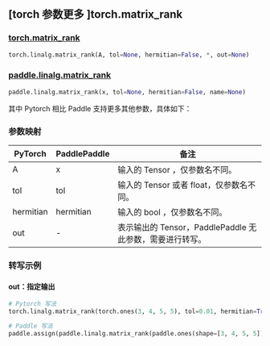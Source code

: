 ## [torch 参数更多 ]torch.matrix_rank
### [torch.matrix_rank](https://pytorch.org/docs/stable/generated/torch.linalg.matrix_rank.html?highlight=matrix_rank#torch.linalg.matrix_rank)
```python
torch.linalg.matrix_rank(A, tol=None, hermitian=False, *, out=None)
```

### [paddle.linalg.matrix_rank](https://www.paddlepaddle.org.cn/documentation/docs/zh/api/paddle/linalg/matrix_rank_cn.html)
```python
paddle.linalg.matrix_rank(x, tol=None, hermitian=False, name=None)
```

其中 Pytorch 相比 Paddle 支持更多其他参数，具体如下：
### 参数映射
| PyTorch       | PaddlePaddle | 备注                                                   |
| ------------- | ------------ | ------------------------------------------------------ |
| A             | x            | 输入的 Tensor ，仅参数名不同。                         |
| tol           | tol          | 输入的 Tensor 或者 float，仅参数名不同。                         |
| hermitian     | hermitian    | 输入的 bool ，仅参数名不同。                            |
| out           | -            | 表示输出的 Tensor，PaddlePaddle 无此参数，需要进行转写。  |


### 转写示例
#### out：指定输出
```python
# Pytorch 写法
torch.linalg.matrix_rank(torch.ones(3, 4, 5, 5), tol=0.01, hermitian=True, out=y)

# Paddle 写法
paddle.assign(paddle.linalg.matrix_rank(paddle.ones(shape=[3, 4, 5, 5]), tol=0.01, hermitian=True), y)
```
